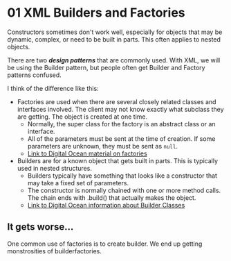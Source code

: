 # 01 XML Builders and Factories

Constructors sometimes don't work well, especially for objects that may be dynamic, complex, or need to be built in parts.  This often applies to nested objects. 

There are two ***design patterns*** that are commonly used.  With XML, we will be using the Builder pattern, but people often get Builder and Factory patterns confused.

I think of the difference like this:

* Factories are used when there are several closely related classes and interfaces involved.  The client may not know exactly what subclass they are getting.  The object is created at one time.
  * Normally, the super class for the factory is an abstract class or an interface.
  * All of the parameters must be sent at the time of creation.  If some parameters are unknown, they must be sent as `null`.
  * [Link to Digital Ocean material on factories](https://www.digitalocean.com/community/tutorials/factory-design-pattern-in-java)
* Builders are for a known object that gets built in parts.  This is typically used in nested structures.
  * Builders typically have something that looks like a constructor that may take a fixed set of parameters.  
  * The constructor is normally chained with one or more method calls.  The chain ends with .build() that actually makes the object.
  * [Link to Digital Ocean information about Builder Classes](https://www.digitalocean.com/community/tutorials/builder-design-pattern-in-java)

## It gets worse...

One common use of factories is to create builder.  We end up getting monstrosities of builderfactories. 